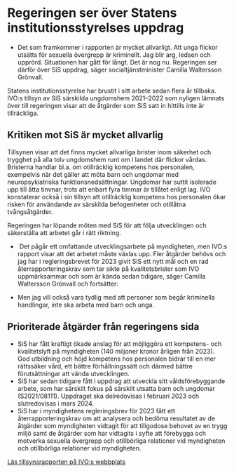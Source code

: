 # Regeringen ser över Statens institutionsstyrelses uppdrag

- Det som framkommer i rapporten är mycket allvarligt. Att unga flickor utsätts för sexuella övergrepp är kriminellt. Jag blir arg, ledsen och upprörd. Situationen har gått för långt. Det är nog nu. Regeringen ser därför över SiS uppdrag, säger socialtjänstminister Camilla Waltersson Grönvall.

Statens institutionsstyrelse har brustit i sitt arbete sedan flera år tillbaka. IVO:s tillsyn av SiS särskilda ungdomshem 2021–2022 som nyligen lämnats över till regeringen visar att de åtgärder som SiS satt in hittills inte är tillräckliga.

## Kritiken mot SiS är mycket allvarlig

Tillsynen visar att det finns mycket allvarliga brister inom säkerhet och trygghet på alla tolv ungdomshem runt om i landet där flickor vårdas. Bristerna handlar bl.a. om otillräcklig kompetens hos personalen, exempelvis när det gäller att möta barn och ungdomar med neuropsykiatriska funktionsnedsättningar. Ungdomar har suttit isolerade upp till åtta timmar, trots att enbart fyra timmar är tillåtet enligt lag. IVO konstaterar också i sin tillsyn att otillräcklig kompetens hos personalen ökar risken för användande av särskilda befogenheter och otillåtna tvångsåtgärder.

Regeringen har löpande möten med SiS för att följa utvecklingen och säkerställa att arbetet går i rätt riktning.

-  Det pågår ett omfattande utvecklingsarbete på myndigheten, men IVO:s rapport visar att det arbetet måste växlas upp. Fler åtgärder behövs och jag har i regleringsbrevet för 2023 givit SiS ett nytt mål och en rad återrapporteringskrav som tar sikte på kvalitetsbrister som IVO uppmärksammar och som är kända sedan tidigare, säger Camilla Waltersson Grönvall och fortsätter:

- Men jag vill också vara tydlig med att personer som begår kriminella handlingar, inte ska arbeta med barn och unga.

## Prioriterade åtgärder från regeringens sida

* SiS har fått kraftigt ökade anslag för att möjliggöra ett kompetens- och kvalitetslyft på myndigheten (140 miljoner kronor årligen från 2023). God utbildning och höjd kompetens hos personalen bidrar till en mer rättssäker vård, ett bättre förhållningssätt och därmed bättre förutsättningar att vända utvecklingen.
* SiS har sedan tidigare fått i uppdrag att utveckla sitt våldsförebyggande arbete, som har särskilt fokus på särskilt utsatta barn och ungdomar (S2021/08111). Uppdraget ska delredovisas i februari 2023 och slutredovisas i mars 2024.
* SiS har i myndighetens regleringsbrev för 2023 fått ett återrapporteringskrav om att analysera och bedöma resultatet av de åtgärder som myndigheten vidtagit för att tillgodose behovet av en trygg miljö samt de åtgärder som har vidtagits i syfte att förebygga och motverka sexuella övergrepp och otillbörliga relationer vid myndigheten och otillbörliga relationer vid myndigheten.

[Läs tillsynsrapporten på IVO:s webbplats](https://ivo.se/globalassets/dokument/publicerat/rapporter/rapporter-2023/tillsyn-av-sis-sarskilda-ungdomshem.pdf)
